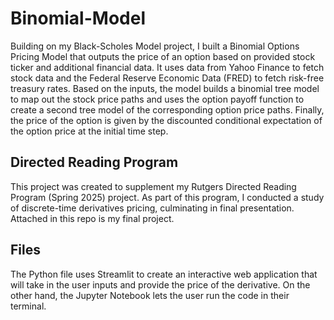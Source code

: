 # Binomial-Model
Building on my Black-Scholes Model project, I built a Binomial Options Pricing Model that outputs the price of an option based on provided stock ticker and additional financial data. It uses data from Yahoo Finance to fetch stock data and the Federal Reserve Economic Data (FRED) to fetch risk-free treasury rates. Based on the inputs, the model builds a binomial tree model to map out the stock price paths and uses the option payoff function to create a second tree model of the corresponding option price paths. Finally, the price of the option is given by the discounted conditional expectation of the option price at the initial time step.
## Directed Reading Program
This project was created to supplement my Rutgers Directed Reading Program (Spring 2025) project. As part of this program, I conducted a study of discrete-time derivatives pricing, culminating in final presentation. Attached in this repo is my final project.
## Files
The Python file uses Streamlit to create an interactive web application that will take in the user inputs and provide the price of the derivative. On the other hand, the Jupyter Notebook lets the user run the code in their terminal.
